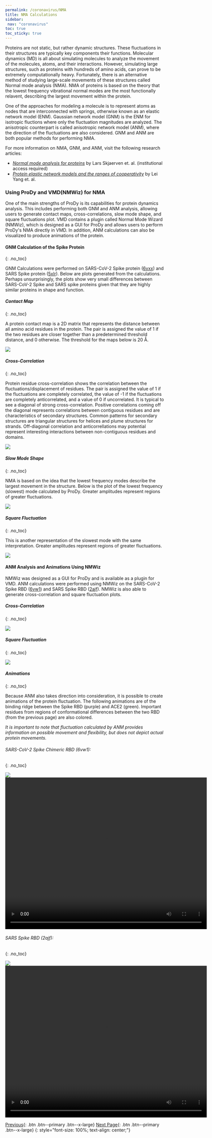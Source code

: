 ```yaml
---
permalink: /coronavirus/NMA
title: NMA Calculations
sidebar: 
 nav: "coronavirus"
toc: true
toc_sticky: true
---
```


Proteins are not static, but rather dynamic structures. These fluctuations in their structures are typically key components their functions. Molecular dynamics (MD) is all about simulating molecules to analyze the movement of the molecules, atoms, and their interactions. However, simulating large structures, such as proteins with hundreds of amino acids, can prove to be extremely computationally heavy. Fortunately, there is an alternative method of studying large-scale movements of these structures called Normal mode analysis (NMA). NMA of proteins is based on the theory that the lowest frequency vibrational normal modes are the most functionally relavent, describing the largest movement within the protein.

One of the approaches for modeling a molecule is to represent atoms as nodes that are interconnected with springs, otherwise known as an elastic network model (ENM). Gaussian network model (GNM) is the ENM for isotropic fluctions where only the fluctuation magnitudes are analyzed. The anisotropic counterpart is called anisotropic network model (ANM), where the direction of the fluctuations are also considered. GNM and ANM are both popular methods for performing NMA.

For more information on NMA, GNM, and ANM, visit the following research articles:
* *<a href="https://www.sciencedirect.com/science/article/pii/S0166128008005435" target="_blank">Normal mode analysis for proteins</a>* by Lars Skjaerven et. al. (institutional access required)
* *<a href="https://www.pnas.org/content/106/30/12347" target="_blank">Protein elastic network models and the ranges of cooperativity</a>* by Lei Yang et. al.

### Using ProDy and VMD(NMWiz) for NMA

One of the main strengths of ProDy is its capabilities for protein dynamics analysis. This includes performing both GNM and ANM analysis, allowing users to generate contact maps, cross-correlations, slow mode shape, and square fluctuations plot. VMD contains a plugin called Normal Mode Wizard (NMWiz), which is designed as a GUI for ProDy and allows users to perform ProDy's NMA directly in VMD. In addition, ANM calculations can also be visualized to produce animations of the protein.

#### GNM Calculation of the Spike Protein
{: .no_toc}

GNM Calculations were performed on SARS-CoV-2 Spike protein (<a href="http://www.rcsb.org/structure/6VXX" target="_blank">6vxx</a>) and SARS Spike protein (<a href="http://www.rcsb.org/structure/5xlr" target="_blank">5xlr</a>). Below are plots generated from the calculations. Perhaps unsurprisingly, the plots show very small differences between SARS-CoV-2 Spike and SARS spike proteins given that they are highly similar proteins in shape and function.

##### Contact Map
{: .no_toc}

A protein contact map is a 2D matrix that represents the distance between all amino acid residues in the protein. The pair is assigned the value of 1 if the two residues are closer together than a predetermined threshold distance, and 0 otherwise. The threshold for the maps below is 20 Å.

<img src="../_pages/coronavirus/files/GNM/Contact.png">

##### Cross-Correlation
{: .no_toc}

Protein residue cross-correlation shows the correlation between the fluctuations/displacement of residues. The pair is assigned the value of 1 if the fluctuations are completely correlated, the value of -1 if the fluctuations are completely anticorrelated, and a value of 0 if uncorrelated. It is typical to see a diagonal of strong cross-correlation. Positive correlations coming off the diagonal represents correlations between contiguous residues and are characteristics of secondary structures. Common patterns for secondary structures are triangular structures for helices and plume structures for strands. Off-diagonal correlation and anticorrellations may potential represent interesting interactions between non-contiguous residues and domains.

<img src="../_pages/coronavirus/files/GNM/CrossCorr.png">

##### Slow Mode Shape
{: .no_toc}

NMA is based on the idea that the lowest frequency modes describe the largest movement in the structure. Below is the plot of the lowest frequency (slowest) mode calculated by ProDy. Greater amplitudes represent regions of greater fluctuations.

<img src="../_pages/coronavirus/files/GNM/SlowMode.png">

##### Square Fluctuation
{: .no_toc}

This is another representation of the slowest mode with the same interpretation. Greater amplitudes represent regions of greater fluctuations.

<img src="../_pages/coronavirus/files/GNM/SqFlucts.png">

#### ANM Analysis and Animations Using NMWiz

NMWiz was designed as a GUI for ProDy and is available as a plugin for VMD. ANM calculations were performed using NMWiz on the SARS-CoV-2 Spike RBD (<a href="http://www.rcsb.org/structure/6vw1" target="_blank">6vw1</a>) and SARS Spike RBD (<a href="http://www.rcsb.org/structure/2ajf" target="_blank">2ajf</a>). NMWiz is also able to generate cross-correlation and square fluctuation plots.

##### Cross-Correlation
{: .no_toc}

<img src="../_pages/coronavirus/files/ANMImages/CrossCorr.png">

##### Square Fluctuation
{: .no_toc}

<img src="../_pages/coronavirus/files/ANMImages/SqFlucts.png">

##### Animations
{: .no_toc}

Because ANM also takes direction into consideration, it is possible to create animations of the protein fluctuation. The following animations are of the binding ridge between the Spike RBD (purple) and ACE2 (green). Important residues from regions of conformational differences between the two RBD (from the previous page) are also colored. 

*It is important to note that fluctuation calculated by ANM provides information on possible movement and flexibility, but does not depict actual protein movements.*

###### SARS-CoV-2 Spike Chimeric RBD (6vw1):
{: .no_toc}

<img src="../_pages/coronavirus/files/ANMImages/6vw1Legend.png"> <video width="640" height="480" controls><source type="video/mp4" src="../_pages/coronavirus/files/ANMImages/6vw1_B&F.mp4"></video>

###### SARS Spike RBD (2ajf):
{: .no_toc}

<img src="../_pages/coronavirus/files/ANMImages/2ajfLegend.png"> 
<video width="640" height="480" controls>
<source type="video/mp4" src="../_pages/coronavirus/files/ANMImages/2ajf_B&F.mp4">
</video>



[Previous](page1){: .btn .btn--primary .btn--x-large} [Next Page](#){: .btn .btn--primary .btn--x-large}
{: style="font-size: 100%; text-align: center;"}
